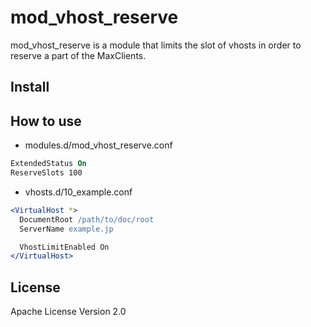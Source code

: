 mod_vhost_reserve
=================

mod_vhost_reserve is a module that limits the slot of vhosts in order to reserve a part of the MaxClients.

Install
-------

How to use
----------

* modules.d/mod_vhost_reserve.conf

```apache
ExtendedStatus On
ReserveSlots 100
```

* vhosts.d/10_example.conf

```apache
<VirtualHost *>
  DocumentRoot /path/to/doc/root
  ServerName example.jp

  VhostLimitEnabled On
</VirtualHost>
```

License
-------
Apache License Version 2.0
